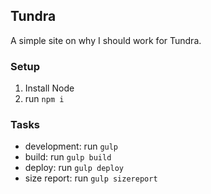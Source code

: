 ## Tundra
A simple site on why I should work for Tundra.

### Setup
1. Install Node
2. run `npm i`

### Tasks
- development: run `gulp`
- build: run `gulp build`
- deploy: run `gulp deploy`
- size report: run `gulp sizereport`
